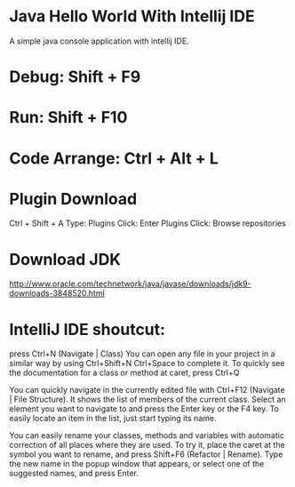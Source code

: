# Java Hello World With Intellij IDE
A simple java console application with intellij IDE.


# Debug: Shift + F9

# Run: Shift + F10

# Code Arrange: Ctrl + Alt + L

# Plugin Download
Ctrl + Shift + A
Type: Plugins
Click: Enter Plugins
Click: Browse repositories



# Download JDK
http://www.oracle.com/technetwork/java/javase/downloads/jdk9-downloads-3848520.html


# IntelliJ IDE shoutcut: 
press Ctrl+N (Navigate | Class) 
You can open any file in your project in a similar way by using Ctrl+Shift+N
Ctrl+Space to complete it.
To quickly see the documentation for a class or method at caret, press Ctrl+Q

You can quickly navigate in the currently edited file with Ctrl+F12 (Navigate | File Structure).
It shows the list of members of the current class. Select an element you want to navigate to and press the Enter key or the F4 key.
To easily locate an item in the list, just start typing its name.


You can easily rename your classes, methods and variables with automatic correction of all places where they are used.
To try it, place the caret at the symbol you want to rename, and press Shift+F6 (Refactor | Rename). Type the new name in the popup window that appears, or select one of the suggested names, and press Enter.






